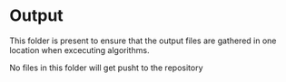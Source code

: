 # Output

This folder is present to ensure that the output files are gathered in one location when excecuting algorithms.

No files in this folder will get pusht to the repository
